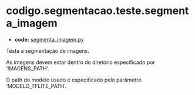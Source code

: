 <a id="codigo-segmentacao-teste-segmenta-imagem"></a>

# codigo.segmentacao.teste.segmenta_imagem

* **code:**
  [segmenta_imagem.py](../../../../codigo/segmentacao/teste/segmenta_imagem.py)

<a id="module-codigo.segmentacao.teste.segmenta_imagem"></a>

Testa a segmentação de imagens.

As imegens devem estar dentro do diretório específicado por ‘IMAGENS_PATH’.

O path do modelo usado é específicado pelo parâmetro ‘MODELO_TFLITE_PATH’.
